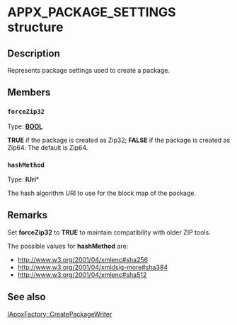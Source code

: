 # APPX_PACKAGE_SETTINGS structure

## Description

Represents package settings used to create a package.

## Members

### `forceZip32`

Type: **[BOOL](https://learn.microsoft.com/windows/desktop/WinProg/windows-data-types)**

**TRUE** if the package is created as Zip32; **FALSE** if the package is created as Zip64. The default is Zip64.

### `hashMethod`

Type: ****IUri*****

The hash algorithm URI to use for the block map of the package.

## Remarks

Set **forceZip32** to **TRUE** to maintain compatibility with older ZIP tools.

The possible values for **hashMethod** are:

* http://www.w3.org/2001/04/xmlenc#sha256
* http://www.w3.org/2001/04/xmldsig-more#sha384
* http://www.w3.org/2001/04/xmlenc#sha512

## See also

[IAppxFactory::CreatePackageWriter](https://learn.microsoft.com/windows/desktop/api/appxpackaging/nf-appxpackaging-iappxfactory-createpackagewriter)